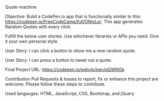 Quote-machine


Objective: Build a CodePen.io app that is functionally similar to this: https://codepen.io/FreeCodeCamp/full/ONjoLe/. This app generates Random Qoutes with every click.

Fulfill the below user stories. Use whichever libraries or APIs you need. Give it your own personal style.

User Story: I can click a button to show me a new random quote.

User Story: I can press a button to tweet out a quote.

Final Project URL: https://codepen.io/petivip/pen/qQWNGb

Contribution
Pull Requests & Issues to report, fix or enhance this project are welcome. Please follow these steps to contribute.

Used langauges: HTML, JavaScript, CSS, Bootstrap, and jQuery
